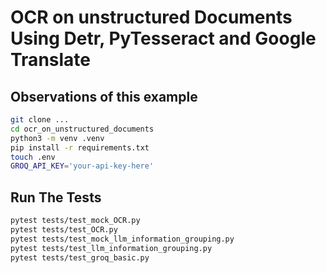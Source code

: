 # OCR on unstructured Documents Using Detr, PyTesseract and Google Translate


## Observations of this example



```bash
git clone ...
cd ocr_on_unstructured_documents
python3 -m venv .venv
pip install -r requirements.txt
touch .env
GROQ_API_KEY='your-api-key-here'
```

## Run The Tests

```bash
pytest tests/test_mock_OCR.py
pytest tests/test_OCR.py
pytest tests/test_mock_llm_information_grouping.py
pytest tests/test_llm_information_grouping.py
pytest tests/test_groq_basic.py
```